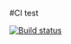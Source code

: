#CI test

[![Build status](https://ci.appveyor.com/api/projects/status/unfom2bcf6ofoxon?svg=true)](https://ci.appveyor.com/project/89YAMAL/ahj-1-4)

